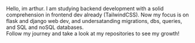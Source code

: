 Hello, im arthur. I am studying backend development with a solid comprehension in frontend dev already (TailwindCSS). Now my focus is on flask and django web dev, and undersatanding migrations, dbs, queries, and SQL and noSQL databases. <br>Follow my journey and take a look at my repositories to see my growth!
